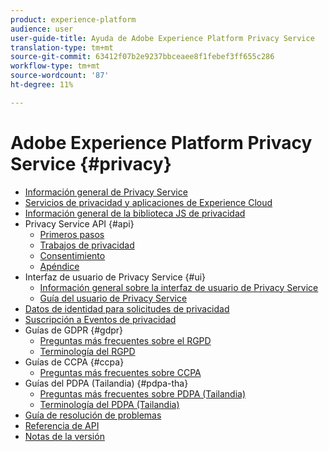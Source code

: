```yaml
---
product: experience-platform
audience: user
user-guide-title: Ayuda de Adobe Experience Platform Privacy Service
translation-type: tm+mt
source-git-commit: 63412f07b2e9237bbceaee8f1febef3ff655c286
workflow-type: tm+mt
source-wordcount: '87'
ht-degree: 11%

---
```



# Adobe Experience Platform Privacy Service {#privacy}

* [Información general de Privacy Service](home.md)
* [Servicios de privacidad y aplicaciones de Experience Cloud](experience-cloud-apps.md)
* [Información general de la biblioteca JS de privacidad](js-library.md)
* Privacy Service API {#api}
   * [Primeros pasos](api/getting-started.md)
   * [Trabajos de privacidad](api/privacy-jobs.md)
   * [Consentimiento](api/consent.md)
   * [Apéndice](api/appendix.md)
* Interfaz de usuario de Privacy Service {#ui}
   * [Información general sobre la interfaz de usuario de Privacy Service](ui/overview.md)
   * [Guía del usuario de Privacy Service](ui/user-guide.md)
* [Datos de identidad para solicitudes de privacidad](identity-data.md)
* [Suscripción a Eventos de privacidad](privacy-events.md)
* Guías de GDPR {#gdpr}
   * [Preguntas más frecuentes sobre el RGPD](gdpr/faq.md)
   * [Terminología del RGPD](gdpr/terminology.md)
* Guías de CCPA {#ccpa}
   * [Preguntas más frecuentes sobre CCPA](ccpa/faq.md)
* Guías del PDPA (Tailandia) {#pdpa-tha}
   * [Preguntas más frecuentes sobre PDPA (Tailandia)](./pdpa-tha/faq.md)
   * [Terminología del PDPA (Tailandia)](./pdpa-tha/terminology.md)
* [Guía de resolución de problemas](troubleshooting-guide.md)
* [Referencia de API](https://www.adobe.io/apis/experienceplatform/home/api-reference.html#!acpdr/swagger-specs/privacy-service.yaml)
* [Notas de la versión](release-notes.md)

